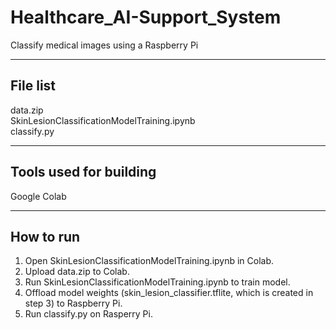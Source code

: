 # Healthcare_AI-Support_System
Classify medical images using a Raspberry Pi

---------
File list
---------
data.zip </br>
SkinLesionClassificationModelTraining.ipynb </br>
classify.py

----------------------------
Tools used for building
----------------------------
Google Colab

----------
How to run
----------
1. Open SkinLesionClassificationModelTraining.ipynb in Colab.
2. Upload data.zip to Colab.
3. Run SkinLesionClassificationModelTraining.ipynb to train model.
4. Offload model weights (skin_lesion_classifier.tflite, which is created in step 3) to Raspberry Pi.
5. Run classify.py on Rasperry Pi.
